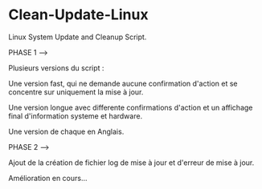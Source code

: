 # Clean-Update-Linux

Linux System Update and Cleanup Script.

PHASE 1 -->

Plusieurs versions du script : 

Une version fast, qui ne demande aucune confirmation d'action et se concentre sur uniquement la mise à jour.

Une version longue avec differente confirmations d'action et un affichage final d'information systeme et hardware. 

Une version de chaque en Anglais.

PHASE 2 -->

Ajout de la création de fichier log de mise à jour et d'erreur de mise à jour. 

Amélioration en cours...
